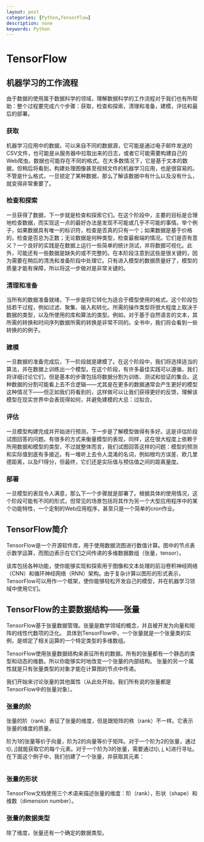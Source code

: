 ```yaml
---
layout: post
categories: [Python,TensorFlow]
description: none
keywords: Python
---
```

# TensorFlow

## 机器学习的工作流程
由于数据的使用属于数据科学的领域，理解数据科学的工作流程对于我们也有所帮助：整个过程要完成六个步骤：获取，检查和探索，清理和准备，建模，评估和最后的部署。

### 获取
机器学习应用中的数据，可以来自不同的数据源，它可能是通过电子邮件发送的CSV文件，也可能是从服务器中拉取出来的日志，或者它可能需要构建自己的Web爬虫。数据也可能存在不同的格式。在大多数情况下，它是基于文本的数据，但稍后将看到，构建处理图像甚至视频文件的机器学习应用，也是很容易的。不管是什么格式，一旦锁定了某种数据，那么了解该数据中有什么以及没有什么，就变得非常重要了。

### 检查和探索
一旦获得了数据，下一步就是检查和探索它们。在这个阶段中，主要的目标是合理地检查数据，而实现这一点的最好办法是发现不可能或几乎不可能的事情。举个例子，如果数据具有唯一的标识符，检查是否真的只有一个；如果数据是基于价格的，检查是否总为正数；无论数据是何种类型，检查最极端的情况。它们是否有意义？一个良好的实践是在数据上运行一些简单的统计测试，并将数据可视化。此外，可能还有一些数据是缺失的或不完整的。在本阶段注意到这些是很关键的，因为需要在稍后的清洗和准备阶段中处理它。只有进入模型的数据质量好了，模型的质量才能有保障，所以将这一步做对是非常关键的。

### 清理和准备
当所有的数据准备就绪，下一步是将它转化为适合于模型使用的格式。这个阶段包括若干过程，例如过滤、聚集、输入和转化。所需的操作类型将很大程度上取决于数据的类型，以及所使用的库和算法的类型。例如，对于基于自然语言的文本，其所需的转换和时间序列数据所需的转换是非常不同的。全书中，我们将会看到一些转换的的例子。

### 建模
一旦数据的准备完成后，下一阶段就是建模了。在这个阶段中，我们将选择适当的算法，并在数据上训练出一个模型。在这个阶段，有许多最佳实践可以遵循，我们将详细讨论它们，但是基本的步骤包括将数据分割为训练、测试和验证的集合。这种数据的分割可能看上去不合逻辑——尤其是在更多的数据通常会产生更好的模型这种情况下——但正如我们将看到的，这样做可以让我们获得更好的反馈，理解该模型在现实世界中会表现得如何，并避免建模的大忌：过拟合。

### 评估
一旦模型构建完成并开始进行预测，下一步是了解模型做得有多好。这是评估阶段试图回答的问题。有很多的方式来衡量模型的表现，同样，这在很大程度上依赖于所用数据和模型的类型，不过就整体而言，我们试图回答这样的问题：模型的预测和实际值到底有多接近。有一堆听上去令人混淆的名词，例如根均方误差、欧几里德距离，以及F1得分，但最终，它们还是实际值与预估值之间的距离量度。

### 部署
一旦模型的表现令人满意，那么下一个步骤就是部署了。根据具体的使用情况，这个阶段可能有不同的形式，但常见的场景包括将其作为另一个大型应用程序中的某个功能特性，一个定制的Web应用程序，甚至只是一个简单的cron作业。

## TensorFlow简介
TensorFlow是一个开源软件库，用于使用数据流图进行数值计算。图中的节点表示数学运算，而图边表示在它们之间传递的多维数据数组（张量，tensor）。

该库包括各种功能，使你能够实现和探索用于图像和文本处理的前沿卷积神经网络（CNN）和循环神经网络（RNN）架构。由于复杂计算以图形的形式表示，TensorFlow可以用作一个框架，使你能够轻松开发自己的模型，并在机器学习领域中使用它们。

## TensorFlow的主要数据结构——张量
TensorFlow基于张量数据管理。张量是数学领域的概念，并且被开发为向量和矩阵的线性代数项的泛化。 具体到TensorFlow中，一个张量就是一个张量类的实例，是绑定了相关运算的一个特定类型的多维数组。

TensorFlow使用张量数据结构来表征所有的数据。所有的张量都有一个静态的类型和动态的维数。所以你能够实时地改变一个张量的内部结构。 张量的另一个属性就是只有张量类型的对象才能在计算图的节点中传递。

我们开始来讨论张量的其他属性（从此处开始，我们所有说的张量都是TensorFlow中的张量对象）。

### 张量的阶
张量的阶（rank）表征了张量的维度，但是跟矩阵的秩（rank）不一样。它表示张量的维度的质量。

阶为1的张量等价于向量，阶为2的向量等价于矩阵。对于一个阶为2的张量，通过t[i, j]就能获取它的每个元素。对于一个阶为3的张量，需要通过t[i, j, k]进行寻址。
在下面这个例子中，我们创建了一个张量，并获取其元素：
```shell

```

### 张量的形状
TensorFlow文档使用三个术语来描述张量的维度：阶（rank），形状（shape）和维数（dimension number）。

### 张量的数据类型
除了维度，张量还有一个确定的数据类型。



















